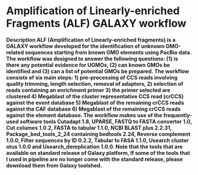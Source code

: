 # Amplification of Linearly-enriched Fragments (ALF) GALAXY workflow

<b>Description<b>
ALF (Amplification of Linearly-enriched fragments) is a GALAXY workflow developed for the identification of unknown GMO-related sequences starting from known GMO elements using PacBio data. The workflow was designed to answer the following questions: (1) is there any potential evidence for UGMOs, (2) can known GMOs be identified and (3) can a list of potential GMOs be prepared. 
The workflow consists of six main steps: 1) pre-processing of CCS reads involving quality trimming, length selection, removal of adaptors, 2)  selection of reads containing an enrichment primer 3) the primer selected are clustered 4) Megablast of the cluster representative CCS read (crCCS) against the event database 5) Megablast of the remaining crCCS reads against the CAF database 6) Megablast of the remaining crCCS reads against the element database. The workflow makes use of the frequently-used software tools Cutadapt 1.8, UPARSE, FASTQ to FASTA converter 1.0, Cut columes 1.0.2, FASTA to tabular 1.1.0, NCBI BLAST plus 2.2.31, Package_bed_tools_2_24 containing bedtools 2.24, Reverse complement 1.0.0, Filter sequences by ID 0.2.2, Tabular to FASA 1.1.0, Usearch cluster otus 1.0.0 and Usearch_dereplication 1.0.0. Note that the tools that are available on standard release of Galaxy platform, If some of the tools that I used in pipeline are no longer come with the standard release, please download them from Galaxy toolshed.
